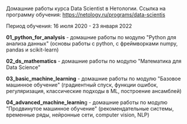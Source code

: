 Домашние работы курса Data Scientist в Нетологии. 
Ссылка на программу обучения: https://netology.ru/programs/data-scientis

Период обучения: 16 июля 2020 - 23 января 2022

**01_python_for_analysis** - домашние работы по модулю "Python для анализа данных" (основы работы с python, с фреймворками numpy, pandas и scikit-learn)  

**02_ds_mathematics** - домашние работы по модулю "Математика для Data Science"  

**03_basic_machine_learning** - домашние работы по модулю "Базовое машинное обучение" (градиентный спуск, функции ошибок, регуляризация, классические подходы в ML, построение ансамблей)  

**04_advanced_machine_learnin**g - домашние работы по модулю "Продвинутое машинное обучение" (рекомендательные системы, временные ряды, нейронные сети, computer vision, NLP)  
